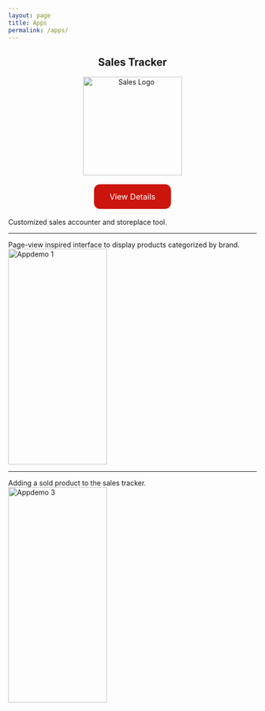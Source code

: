 ```yaml
---
layout: page
title: Apps
permalink: /apps/
---
```


<h2 align="center">Sales Tracker</h2>

<p align="center">
<a href="https://mikio1998.github.io/"> <!-- put app landing page here-->
<img src="{{ site.baseurl }}/images/mikionakataface.jpg" alt="Sales Logo" width="200" height="200"/>
</a>
</p>

<p align="center">
<a href="https://mikio1998.github.io/" class="button">View Details</a> <!-- and here -->
</p>

Customized sales accounter and storeplace tool. 

<hr>

<div>
Page-view inspired interface to display products categorized by brand. 
<br>
<img src="{{ site.baseurl }}/images/appdemo1.gif" alt="Appdemo 1" width="200" height="437"/>
</div>

<hr>

<div>
Adding a sold product to the sales tracker.  
<br>
<img src="{{ site.baseurl }}/images/appdemo3.gif" alt="Appdemo 3" width="200" height="437"/>
</div>






<style>
.button {
  background-color: #cc150c;
  border: none;
  color: white;
  padding: 15px 32px;
  text-align: center;
  text-decoration: none;
  display: inline-block;
  font-size: 16px;
  margin: 4px 2px;
  cursor: pointer;
  border-radius: 12px;
}
.button:hover {
  color: black;
}
</style>

